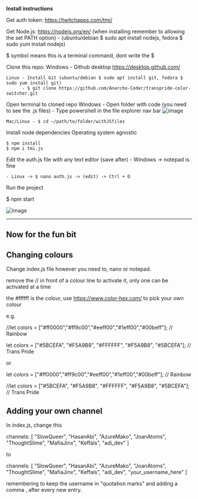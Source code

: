 
**Install instructions**

Get auth token: https://twitchapps.com/tmi/

Get Node.js: https://nodejs.org/en/ (when installing remember to allowing the set PATH option)
    - (ubuntu/debian $ sudo apt install nodejs, fedora $ sudo yum install nodejs)

$ symbol means this is a terminal command, dont write the $

Clone this repo:
    Windows - Github desktop https://desktop.github.com/
    
    Linux - Install Git (ubuntu/debian $ sudo apt install git, fedora $ sudo yum install git)
          - $ git clone https://github.com/Anarcho-Coder/transpride-color-switcher.git
          
Open terminal to cloned repo
    Windows - Open folder with code (you need to see the .js files)
            - Type powershell in the file explorer nav bar
    ![image](https://user-images.githubusercontent.com/103317937/162575046-dba5d9e5-fcc3-413e-a569-153ed7872699.png)
    
    Mac/Linux - $ cd ~/path/to/folder/withJSfiles
    
Install node dependencies
    Operating system agnostic
    
    $ npm install
    $ npm i tmi.js
    
 Edit the auth.js file with any text editor (save after)
    - Windows -> notepad is fine
    
    - Linux -> $ nano auth.js -> (edit) -> Ctrl + O
    
   Run the project
   
   $ npm start

![image](https://user-images.githubusercontent.com/103317937/162575415-53d3dac3-5494-4248-b4f8-05fa02ae3120.png)

--------------------
Now for the fun bit
--------------------

Changing colours
---------------------------------------------------------------
Change index.js file however you need to, nano or notepad.

remove the // in front of a colour line to activate it, only one can be activated at a time

the #ffffff is the colour, use https://www.color-hex.com/ to pick your own colour


e.g.

//let colors = ["#ff0000","#ff9c00","#eeff00","#1eff00","#00beff"]; // Rainbow

let colors = ["#5BCEFA", "#F5A9B8", "#FFFFFF", "#F5A9B8", "#5BCEFA"]; // Trans Pride

or 

let colors = ["#ff0000","#ff9c00","#eeff00","#1eff00","#00beff"]; // Rainbow

//let colors = ["#5BCEFA", "#F5A9B8", "#FFFFFF", "#F5A9B8", "#5BCEFA"]; // Trans Pride


Adding your own channel
-----------------------------------------------------
In index.js, change this

channels: [
        "SlowQueer",
        "HasanAbi",
        "AzureMako",
        "JoanAtoms",
        "ThoughtSlime",
        "MafiaJinx",
        "Keffals",
        "adi_dev"
    ]
    
to 
   
channels: [
        "SlowQueer",
        "HasanAbi",
        "AzureMako",
        "JoanAtoms",
        "ThoughtSlime",
        "MafiaJinx",
        "Keffals",
        "adi_dev",
        "your_username_here"
    ]
    
remembering to keep the username in "quotation marks" and adding a comma , after every new entry. 

